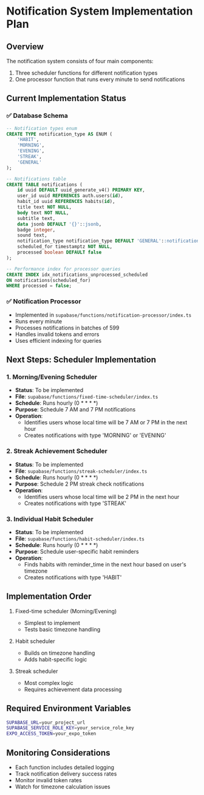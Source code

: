 # Notification System Implementation Plan

## Overview

The notification system consists of four main components:

1. Three scheduler functions for different notification types
2. One processor function that runs every minute to send notifications

## Current Implementation Status

### ✅ Database Schema

```sql
-- Notification types enum
CREATE TYPE notification_type AS ENUM (
    'HABIT',
    'MORNING',
    'EVENING',
    'STREAK',
    'GENERAL'
);

-- Notifications table
CREATE TABLE notifications (
    id uuid DEFAULT uuid_generate_v4() PRIMARY KEY,
    user_id uuid REFERENCES auth.users(id),
    habit_id uuid REFERENCES habits(id),
    title text NOT NULL,
    body text NOT NULL,
    subtitle text,
    data jsonb DEFAULT '{}'::jsonb,
    badge integer,
    sound text,
    notification_type notification_type DEFAULT 'GENERAL'::notification_type,
    scheduled_for timestamptz NOT NULL,
    processed boolean DEFAULT false
);

-- Performance index for processor queries
CREATE INDEX idx_notifications_unprocessed_scheduled
ON notifications(scheduled_for)
WHERE processed = false;
```

### ✅ Notification Processor

- Implemented in `supabase/functions/notification-processor/index.ts`
- Runs every minute
- Processes notifications in batches of 599
- Handles invalid tokens and errors
- Uses efficient indexing for queries

## Next Steps: Scheduler Implementation

### 1. Morning/Evening Scheduler

- **Status**: To be implemented
- **File**: `supabase/functions/fixed-time-scheduler/index.ts`
- **Schedule**: Runs hourly (0 \* \* \* \*)
- **Purpose**: Schedule 7 AM and 7 PM notifications
- **Operation**:
  - Identifies users whose local time will be 7 AM or 7 PM in the next hour
  - Creates notifications with type 'MORNING' or 'EVENING'

### 2. Streak Achievement Scheduler

- **Status**: To be implemented
- **File**: `supabase/functions/streak-scheduler/index.ts`
- **Schedule**: Runs hourly (0 \* \* \* \*)
- **Purpose**: Schedule 2 PM streak check notifications
- **Operation**:
  - Identifies users whose local time will be 2 PM in the next hour
  - Creates notifications with type 'STREAK'

### 3. Individual Habit Scheduler

- **Status**: To be implemented
- **File**: `supabase/functions/habit-scheduler/index.ts`
- **Schedule**: Runs hourly (0 \* \* \* \*)
- **Purpose**: Schedule user-specific habit reminders
- **Operation**:
  - Finds habits with reminder_time in the next hour based on user's timezone
  - Creates notifications with type 'HABIT'

## Implementation Order

1. Fixed-time scheduler (Morning/Evening)

   - Simplest to implement
   - Tests basic timezone handling

2. Habit scheduler

   - Builds on timezone handling
   - Adds habit-specific logic

3. Streak scheduler
   - Most complex logic
   - Requires achievement data processing

## Required Environment Variables

```bash
SUPABASE_URL=your_project_url
SUPABASE_SERVICE_ROLE_KEY=your_service_role_key
EXPO_ACCESS_TOKEN=your_expo_token
```

## Monitoring Considerations

- Each function includes detailed logging
- Track notification delivery success rates
- Monitor invalid token rates
- Watch for timezone calculation issues
